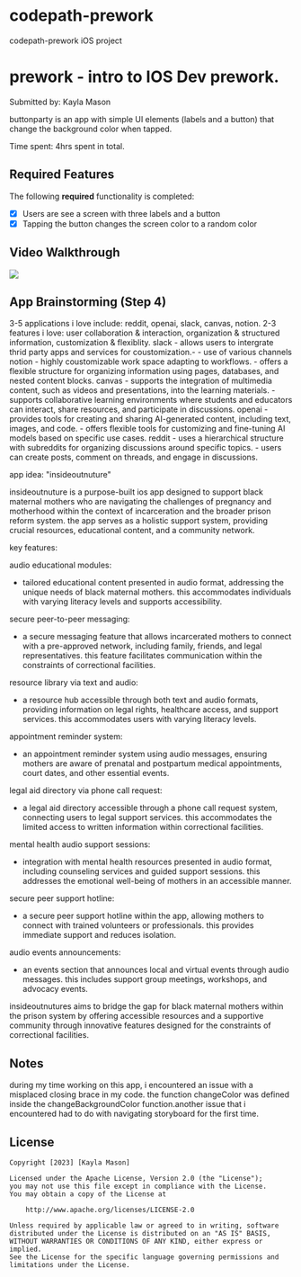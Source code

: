 # codepath-prework
codepath-prework iOS project 

# prework - intro to IOS Dev prework.

Submitted by: Kayla Mason

buttonparty is an app with simple UI elements (labels and a button) that change the background color when tapped.

Time spent: 4hrs spent in total.

## Required Features

The following **required** functionality is completed:

- [X] Users are see a screen with three labels and a button
- [X] Tapping the button changes the screen color to a random color
 
## Video Walkthrough
![](https://i.imgur.com/a/SnuDIzW.gif)

## App Brainstorming (Step 4)

3-5 applications i love include: reddit, openai, slack, canvas, notion.
2-3 features i love: user collaboration & interaction, organization & structured information, customization & flexiblity.
slack
    - allows users to intergrate thrid party apps and services for coustomization.-
    - use of various channels 
notion
    - highly coustomizable work space adapting to workflows.
    - offers a flexible structure for organizing information using pages, databases, and nested content blocks.
canvas 
    - supports the integration of multimedia content, such as videos and presentations, into the learning materials.
    - supports collaborative learning environments where students and educators can interact, share resources, and participate in discussions.
openai
    - provides tools for creating and sharing AI-generated content, including text, images, and code.
    - offers flexible tools for customizing and fine-tuning AI models based on specific use cases.
reddit 
    - uses a hierarchical structure with subreddits for organizing discussions around specific topics.
    - users can create posts, comment on threads, and engage in discussions.

app idea: "insideoutnuture"

insideoutnuture is a purpose-built ios app designed to support black maternal mothers who are navigating the challenges of pregnancy and motherhood within the context of incarceration and the broader prison reform system. the app serves as a holistic support system, providing crucial resources, educational content, and a community network.

key features:

audio educational modules:
- tailored educational content presented in audio format, addressing the unique needs of black maternal mothers. this accommodates individuals with varying literacy levels and supports accessibility.

secure peer-to-peer messaging:
- a secure messaging feature that allows incarcerated mothers to connect with a pre-approved network, including family, friends, and legal representatives. this feature facilitates communication within the constraints of correctional facilities.

resource library via text and audio:
- a resource hub accessible through both text and audio formats, providing information on legal rights, healthcare access, and support services. this accommodates users with varying literacy levels.

appointment reminder system:
- an appointment reminder system using audio messages, ensuring mothers are aware of prenatal and postpartum medical appointments, court dates, and other essential events.

legal aid directory via phone call request:
- a legal aid directory accessible through a phone call request system, connecting users to legal support services. this accommodates the limited access to written information within correctional facilities.

mental health audio support sessions:
- integration with mental health resources presented in audio format, including counseling services and guided support sessions. this addresses the emotional well-being of mothers in an accessible manner.

secure peer support hotline:
- a secure peer support hotline within the app, allowing mothers to connect with trained volunteers or professionals. this provides immediate support and reduces isolation.

audio events announcements:
- an events section that announces local and virtual events through audio messages. this includes support group meetings, workshops, and advocacy events.

insideoutnutures aims to bridge the gap for black maternal mothers within the prison system by offering accessible resources and a supportive community through innovative features designed for the constraints of correctional facilities.

## Notes

during my time working on this app, i encountered an issue with a misplaced closing brace in my code. the function changeColor was defined inside the changeBackgroundColor function.another issue that i encountered had to do with navigating storyboard for the first time. 

## License

    Copyright [2023] [Kayla Mason]

    Licensed under the Apache License, Version 2.0 (the "License");
    you may not use this file except in compliance with the License.
    You may obtain a copy of the License at

        http://www.apache.org/licenses/LICENSE-2.0

    Unless required by applicable law or agreed to in writing, software
    distributed under the License is distributed on an "AS IS" BASIS,
    WITHOUT WARRANTIES OR CONDITIONS OF ANY KIND, either express or implied.
    See the License for the specific language governing permissions and
    limitations under the License.
